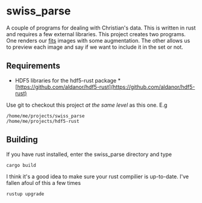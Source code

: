 # swiss_parse

A couple of programs for dealing with Christian's data. This is written in rust and requires a few external libraries. This project creates two programs. One renders our [fits]() images with some augmentation. The other allows us to preview each image and say if we want to include it in the set or not.

## Requirements

* HDF5 libraries for the hdf5-rust package 
*[https://github.com/aldanor/hdf5-rust](https://github.com/aldanor/hdf5-rust)

Use git to checkout this project *at the same level* as  this one. E.g

    /home/me/projects/swiss_parse
    /home/me/projects/hdf5-rust

## Building

If you have rust installed, enter the swiss_parse directory and type

    cargo build

I think it's a good idea to make sure your rust compilier is up-to-date. I've fallen afoul of this a few times

    rustup upgrade